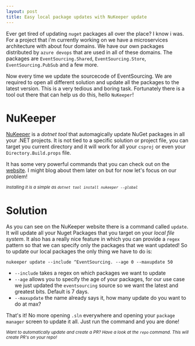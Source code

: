 ```yaml
---
layout: post
title: Easy local package updates with NuKeeper update
---
```


Ever get tired of updating `nuget` packages all over the place? I know i was. For a project that i'm currently working on we have a microservices architecture with about four domains. We have our own packages distributed by `azure devops` that are used in all of these domains. The packages are `EventSourcing.Shared`, `EventSourcing.Store`, `EventSourcing.PubSub` and a few more.

Now every time we update the sourcecode of EventSourcing. We are required to open all different solution and update all the packages to the latest version. This is a very tedious and boring task. Fortunately there is a tool out there that can help us do this, hello `NuKeeper`!

<!--more-->

# NuKeeper

[NuKeeper](https://github.com/NuKeeperDotNet/NuKeeper) is a *dotnet tool* that automagically update NuGet packages in all your .NET projects. It is not tied to a specific solution or project file, you can target you current directory and it will work for all your `csproj` or even your `Directory.Build.props` file. 

It has some very powerful commands that you can check out on the [website](https://github.com/NuKeeperDotNet/NuKeeper#commands). I might blog about them later on but for now let's focus on our problem!

<em><small>
Installing it is a simple as `dotnet tool install nukeeper --global`
</small></em>

# Solution
As you can see on the NuKeeper website there is a command called `update`. It will update all your Nuget Packages that you target on your *local file system*. It also has a really nice feature in which you can provide a `regex` pattern so that we can specify only the packages that we want updated! So to update our local packages the only thing we have to do is:

`nukeeper update --include ^EventSourcing. --age 0 --maxupdate 50`

* `--include` takes a regex on which packages we want to update
* `--age` allows you to specify the age of your packages, for our use case we just updated the `eventsourcing` source so we want the latest and greatest bits. Default is 7 days.
* `--maxupdate` the name already says it, how many update do you want to do at max?

That's it! No more opening `.sln` everywhere and opening your `package manager` screen to update it all. Just run the command and you are done!

<em><small>
Want to automatically update and create a PR? Have a look at the `repo` command. This will create PR's on your repo!
</small></em>

